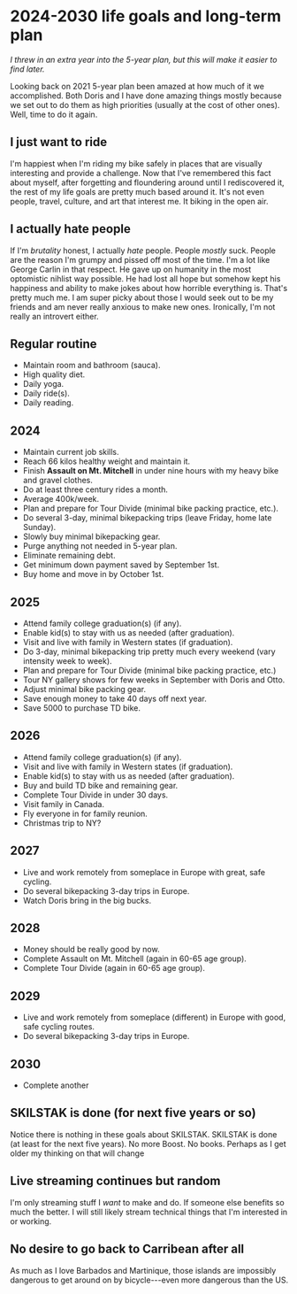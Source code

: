 # 2024-2030 life goals and long-term plan

*I threw in an extra year into the 5-year plan, but this will make it easier to find later.*

Looking back on 2021 5-year plan been amazed at how much of it we accomplished. Both Doris and I have done amazing things mostly because we set out to do them as high priorities (usually at the cost of other ones). Well, time to do it again.

## I just want to ride

I'm happiest when I'm riding my bike safely in places that are visually interesting and provide a challenge. Now that I've remembered this fact about myself, after forgetting and floundering around until I rediscovered it, the rest of my life goals are pretty much based around it. It's not even people, travel, culture, and art that interest me. It biking in the open air.

## I actually hate people

If I'm *brutality* honest, I actually *hate* people. People *mostly* suck. People are the reason I'm grumpy and pissed off most of the time. I'm a lot like George Carlin in that respect. He gave up on humanity in the most optomistic nihlist way possible. He had lost all hope but somehow kept his happiness and ability to make jokes about how horrible everything is. That's pretty much me. I am super picky about those I would seek out to be my friends and am never really anxious to make new ones. Ironically, I'm not really an introvert either.

## Regular routine

* Maintain room and bathroom (sauca).
* High quality diet.
* Daily yoga.
* Daily ride(s).
* Daily reading.

## 2024

* Maintain current job skills.
* Reach 66 kilos healthy weight and maintain it.
* Finish **Assault on Mt. Mitchell** in under nine hours with my heavy bike and gravel clothes.
* Do at least three century rides a month.
* Average 400k/week.
* Plan and prepare for Tour Divide (minimal bike packing practice, etc.).
* Do several 3-day, minimal bikepacking trips (leave Friday, home late Sunday).
* Slowly buy minimal bikepacking gear.
* Purge anything not needed in 5-year plan.
* Eliminate remaining debt.
* Get minimum down payment saved by September 1st.
* Buy home and move in by October 1st.

## 2025

* Attend family college graduation(s) (if any).
* Enable kid(s) to stay with us as needed (after graduation).
* Visit and live with family in Western states (if graduation).
* Do 3-day, minimal bikepacking trip pretty much every weekend (vary intensity week to week).
* Plan and prepare for Tour Divide (minimal bike packing practice, etc.)
* Tour NY gallery shows for few weeks in September with Doris and Otto.
* Adjust minimal bike packing gear.
* Save enough money to take 40 days off next year.
* Save 5000 to purchase TD bike.

## 2026

* Attend family college graduation(s) (if any).
* Visit and live with family in Western states (if graduation).
* Enable kid(s) to stay with us as needed (after graduation).
* Buy and build TD bike and remaining gear.
* Complete Tour Divide in under 30 days.
* Visit family in Canada.
* Fly everyone in for family reunion.
* Christmas trip to NY?

## 2027

* Live and work remotely from someplace in Europe with great, safe cycling.
* Do several bikepacking 3-day trips in Europe.
* Watch Doris bring in the big bucks.

## 2028

* Money should be really good by now.
* Complete Assault on Mt. Mitchell (again in 60-65 age group).
* Complete Tour Divide (again in 60-65 age group).

## 2029

* Live and work remotely from someplace (different) in Europe with good, safe cycling routes.
* Do several bikepacking 3-day trips in Europe.

## 2030

* Complete another

## SKILSTAK is done (for next five years or so)

Notice there is nothing in these goals about SKILSTAK. SKILSTAK is done (at least for the next five years). No more Boost. No books. Perhaps as I get older my thinking on that will change 

## Live streaming continues but random

I'm only streaming stuff I *want* to make and do. If someone else benefits so much the better.
I will still likely stream technical things that I'm interested in or working.

## No desire to go back to Carribean after all

As much as I love Barbados and Martinique, those islands are impossibly dangerous to get around on by bicycle---even more dangerous than the US.
